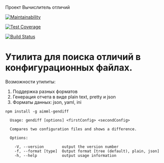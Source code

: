 Проект Вычислитель отличий

[![Maintainability](https://api.codeclimate.com/v1/badges/a99a88d28ad37a79dbf6/maintainability)](https://codeclimate.com/github/codeclimate/codeclimate/maintainability)

[![Test Coverage](https://api.codeclimate.com/v1/badges/a99a88d28ad37a79dbf6/test_coverage)](https://codeclimate.com/github/codeclimate/codeclimate/test_coverage)

[![Build Status](https://travis-ci.org/aimmlegate/project-lvl2-s233.svg?branch=master)](https://travis-ci.org/aimmlegate/project-lvl2-s233)

# Утилита для поиска отличий в конфигурационных файлах.

Возможности утилиты:

1. Поддержка разных форматов
2. Генерация отчета в виде plain text, pretty и json
3. Форматы данных: json, yaml, ini

```
npm install -g aimml-gendiff
```

```
  Usage: gendiff [options] <firstConfig> <secondConfig>

  Compares two configuration files and shows a difference.

  Options:

    -V, --version        output the version number
    -f, --format [type]  Output format [tree (default), plain, json]
    -h, --help           output usage information

```
